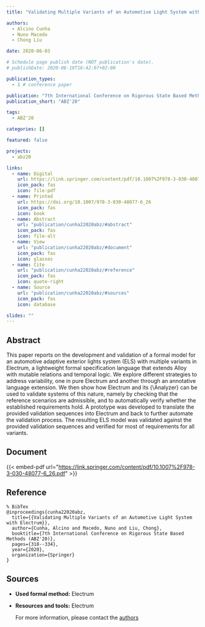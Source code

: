 ```yaml
---
title: "Validating Multiple Variants of an Automotive Light System with Electrum"

authors:
  - Alcino Cunha
  - Nuno Macedo
  - Chong Liu

date: 2020-06-03

# Schedule page publish date (NOT publication's date).
# publishDate: 2020-06-19T16:42:07+02:00

publication_types:
  - 1 # conference paper

publication: "7th International Conference on Rigorous State Based Methods (ABZ'20)"
publication_short: "ABZ'20"

tags:
  - ABZ'20

categories: []

featured: false

projects:
  - abz20

links:
  - name: Digital
    url: https://link.springer.com/content/pdf/10.1007%2F978-3-030-48077-6_26.pdf
    icon_pack: fas
    icon: file-pdf
  - name: Printed
    url: https://doi.org/10.1007/978-3-030-48077-6_26
    icon_pack: fas
    icon: book
  - name: Abstract
    url: "publication/cunha22020abz/#abstract"
    icon_pack: fas
    icon: file-alt
  - name: View
    url: "publication/cunha22020abz/#document"
    icon_pack: fas
    icon: glasses
  - name: Cite
    url: "publication/cunha22020abz/#reference"
    icon_pack: fas
    icon: quote-right
  - name: Source
    url: "publication/cunha22020abz/#sources"
    icon_pack: fas
    icon: database

slides: ""
---
```


## Abstract

This paper reports on the development and validation of a formal model for an automotive adaptive exterior lights system (ELS) with multiple variants in Electrum, a lightweight formal specification language that extends Alloy with mutable relations and temporal logic. We explore different strategies to address variability, one in pure Electrum and another through an annotative language extension. We then show how Electrum and its {\Analyzer} can be used to validate systems of this nature, namely by checking that the reference scenarios are admissible, and to automatically verify whether the established requirements hold. A prototype was developed to translate the provided validation sequences into Electrum and back to further automate the validation process. The resulting ELS model was validated against the provided validation sequences and verified for most of requirements for all variants.

## Document

{{< embed-pdf url="https://link.springer.com/content/pdf/10.1007%2F978-3-030-48077-6_26.pdf" >}}

## Reference

```
% BibTex
@inproceedings{cunha22020abz,
  title={{Validating Multiple Variants of an Automotive Light System with Electrum}},
  author={Cunha, Alcino and Macedo, Nuno and Liu, Chong},
  booktitle={7th International Conference on Rigorous State Based Methods (ABZ'20)},
  pages={318--334},
  year={2020},
  organization={Springer}
}
```

## Sources

- **Used formal method:**
  Electrum
- **Resources and tools:**
  Electrum

  For more information, please contact the <a href ="mailto:nfmmacedo@di.uminho.pt">authors</a>
